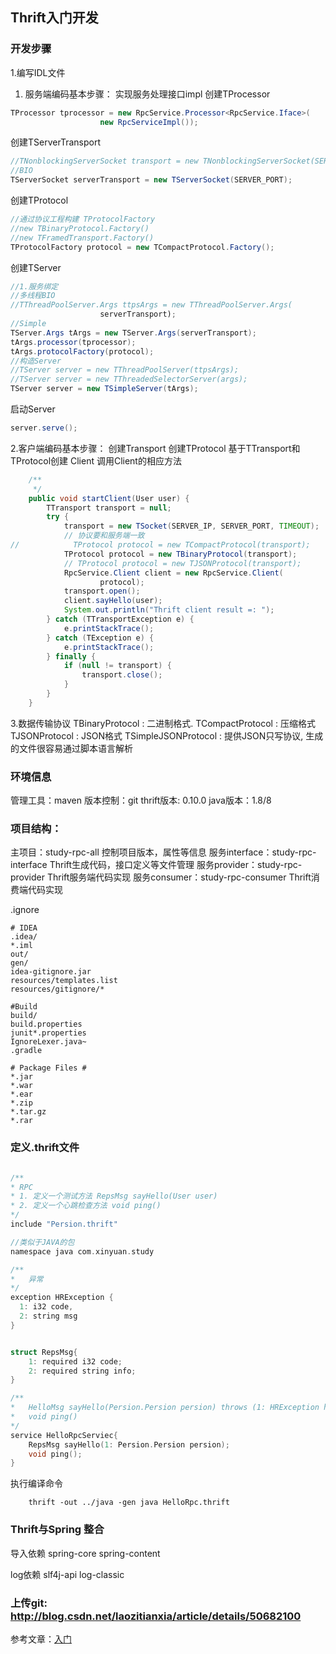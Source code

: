 ## Thrift入门开发

### 开发步骤
1.编写IDL文件
1. 服务端编码基本步骤：
实现服务处理接口impl
创建TProcessor

```java
TProcessor tprocessor = new RpcService.Processor<RpcService.Iface>(
                    new RpcServiceImpl());
```
创建TServerTransport

```java
//TNonblockingServerSocket transport = new TNonblockingServerSocket(SERVER_PORT);
//BIO
TServerSocket serverTransport = new TServerSocket(SERVER_PORT);
```
创建TProtocol

```java
//通过协议工程构建 TProtocolFactory
//new TBinaryProtocol.Factory()
//new TFramedTransport.Factory()
TProtocolFactory protocol = new TCompactProtocol.Factory();
```
创建TServer

```java
//1.服务绑定
//多线程BIO
//TThreadPoolServer.Args ttpsArgs = new TThreadPoolServer.Args(
                    serverTransport);
//Simple
TServer.Args tArgs = new TServer.Args(serverTransport);
tArgs.processor(tprocessor);
tArgs.protocolFactory(protocol);
//构造Server
//TServer server = new TThreadPoolServer(ttpsArgs);
//TServer server = new TThreadedSelectorServer(args);
TServer server = new TSimpleServer(tArgs);
```
启动Server

```java
server.serve();
```

2.客户端编码基本步骤：
创建Transport
创建TProtocol
基于TTransport和TProtocol创建 Client
调用Client的相应方法

```java
    /**
     */
    public void startClient(User user) {
        TTransport transport = null;
        try {
            transport = new TSocket(SERVER_IP, SERVER_PORT, TIMEOUT);
            // 协议要和服务端一致
//            TProtocol protocol = new TCompactProtocol(transport);
            TProtocol protocol = new TBinaryProtocol(transport);
            // TProtocol protocol = new TJSONProtocol(transport);
            RpcService.Client client = new RpcService.Client(
                    protocol);
            transport.open();
            client.sayHello(user);
            System.out.println("Thrift client result =: ");
        } catch (TTransportException e) {
            e.printStackTrace();
        } catch (TException e) {
            e.printStackTrace();
        } finally {
            if (null != transport) {
                transport.close();
            }
        }
    }
```

3.数据传输协议
TBinaryProtocol : 二进制格式.
TCompactProtocol : 压缩格式
TJSONProtocol : JSON格式
TSimpleJSONProtocol : 提供JSON只写协议, 生成的文件很容易通过脚本语言解析

### 环境信息
管理工具：maven
版本控制：git
thrift版本: 0.10.0
java版本：1.8/8 

### 项目结构：
主项目：study-rpc-all 控制项目版本，属性等信息
服务interface：study-rpc-interface Thrift生成代码，接口定义等文件管理
服务provider：study-rpc-provider   Thrift服务端代码实现
服务consumer：study-rpc-consumer   Thrift消费端代码实现

.ignore

```shell
# IDEA
.idea/
*.iml
out/
gen/
idea-gitignore.jar
resources/templates.list
resources/gitignore/*

#Build
build/
build.properties
junit*.properties
IgnoreLexer.java~
.gradle

# Package Files #
*.jar
*.war
*.ear
*.zip
*.tar.gz
*.rar
```

### 定义.thrift文件

```c

/**
* RPC
* 1. 定义一个测试方法 RepsMsg sayHello(User user)
* 2. 定义一个心跳检查方法 void ping()
*/
include "Persion.thrift"

//类似于JAVA的包
namespace java com.xinyuan.study

/**
*   异常
*/
exception HRException {
  1: i32 code,
  2: string msg
}


struct RepsMsg{
    1: required i32 code;
    2: required string info;
}

/**
*   HelloMsg sayHello(Persion.Persion persion) throws (1: HRException hrexception)
*   void ping()
*/
service HelloRpcServiec{
    RepsMsg sayHello(1: Persion.Persion persion);
    void ping();
}
```
执行编译命令

```shell
    thrift -out ../java -gen java HelloRpc.thrift 
```

### Thrift与Spring 整合
导入依赖
spring-core spring-content

log依赖
slf4j-api
log-classic

### 上传git:  http://blog.csdn.net/laozitianxia/article/details/50682100

参考文章：[入门](https://segmentfault.com/a/1190000008606491)

